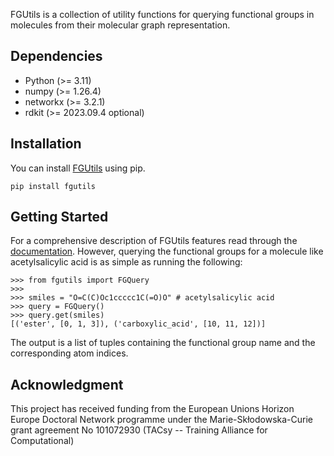FGUtils is a collection of utility functions for querying functional groups in
molecules from their molecular graph representation.

## Dependencies
- Python (>= 3.11)
- numpy (>= 1.26.4)
- networkx (>= 3.2.1)
- rdkit (>= 2023.09.4 optional)

## Installation
You can install [FGUtils](https://pypi.org/project/fgutils/) using pip.
```
pip install fgutils
```

## Getting Started
For a comprehensive description of FGUtils features read through the
[documentation](https://klausweinbauer.github.io/FGUtils/). However, querying
the functional groups for a molecule like acetylsalicylic acid is as simple as
running the following:
```
>>> from fgutils import FGQuery
>>> 
>>> smiles = "O=C(C)Oc1ccccc1C(=O)O" # acetylsalicylic acid
>>> query = FGQuery()
>>> query.get(smiles)
[('ester', [0, 1, 3]), ('carboxylic_acid', [10, 11, 12])]
```

The output is a list of tuples containing the functional group name and the
corresponding atom indices.

## Acknowledgment
This project has received funding from the European Unions Horizon Europe Doctoral Network programme under the Marie-Skłodowska-Curie grant agreement No 101072930 (TACsy -- Training Alliance for Computational)
